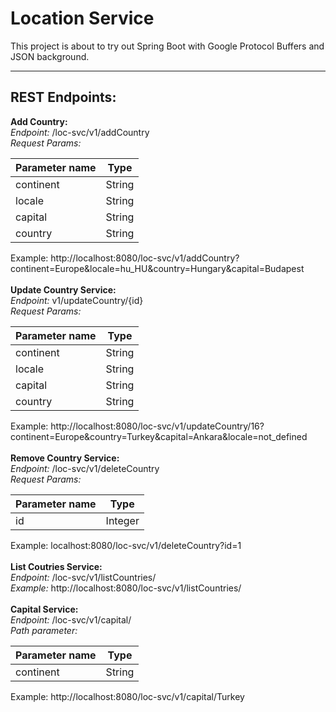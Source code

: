 # Location Service

This project is about to try out Spring Boot with Google Protocol Buffers and JSON background.

---

## REST Endpoints:

**Add Country:**<br />
_Endpoint:_ /loc-svc/v1/addCountry <br />
_Request Params:_

Parameter name | Type 
------------ | -------------
continent | String 
locale | String
capital | String
country | String

Example: http://localhost:8080/loc-svc/v1/addCountry?continent=Europe&locale=hu_HU&country=Hungary&capital=Budapest
<br />
<br />
**Update Country Service:** <br />
_Endpoint:_ v1/updateCountry/{id} <br />
_Request Params:_

Parameter name | Type
------------ | -------------
continent | String
locale | String
capital | String
country | String

Example: http://localhost:8080/loc-svc/v1/updateCountry/16?continent=Europe&country=Turkey&capital=Ankara&locale=not_defined
<br />
<br />
**Remove Country Service:**<br />
_Endpoint:_ /loc-svc/v1/deleteCountry<br />
_Request Params:_

Parameter name | Type
------------ | -------------
id | Integer

Example: localhost:8080/loc-svc/v1/deleteCountry?id=1
<br />
<br />
**List Coutries Service:**<br />
_Endpoint:_ /loc-svc/v1/listCountries/ <br />
*Example:* http://localhost:8080/loc-svc/v1/listCountries/
<br />
<br />
**Capital Service:**<br />
_Endpoint:_ /loc-svc/v1/capital/ <br />
_Path parameter:_

Parameter name | Type
------------ | -------------
continent | String

Example: http://localhost:8080/loc-svc/v1/capital/Turkey
